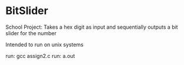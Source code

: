 # BitSlider
School Project:
Takes a hex digit as input and sequentially outputs a bit slider for the number

Intended to run on unix systems

run: gcc assign2.c
run: a.out

